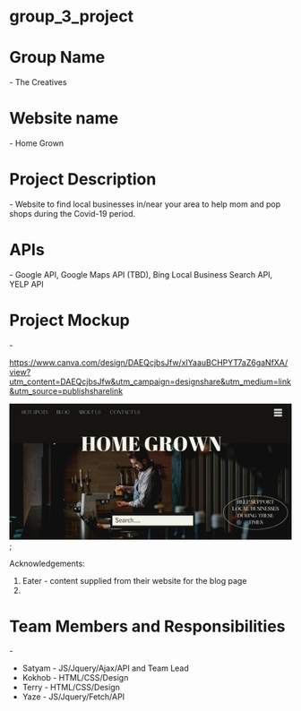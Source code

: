 # group_3_project


<h1>Group Name</h1>  - The Creatives 

<h1>Website name</h1> - Home Grown 

<h1>Project Description</h1> - Website to find local businesses in/near your area to help mom and pop shops during the Covid-19 period. 

<h1>APIs</h1> - Google API, Google Maps API (TBD), Bing Local Business Search API, YELP API

<h1>Project Mockup</h1> - 

https://www.canva.com/design/DAEQcjbsJfw/xIYaauBCHPYT7aZ6gaNfXA/view?utm_content=DAEQcjbsJfw&utm_campaign=designshare&utm_medium=link&utm_source=publishsharelink

![mockup image](Images/mockup.png);

Acknowledgements:

1) Eater - content supplied from their website for the blog page
2) 


<h1>Team Members and Responsibilities</h1>  - 

<ul>
<li>Satyam - JS/Jquery/Ajax/API and Team Lead</li>
<li>Kokhob - HTML/CSS/Design</li>
<li>Terry - HTML/CSS/Design</li>
<li>Yaze - JS/Jquery/Fetch/API</li>
</ul>

